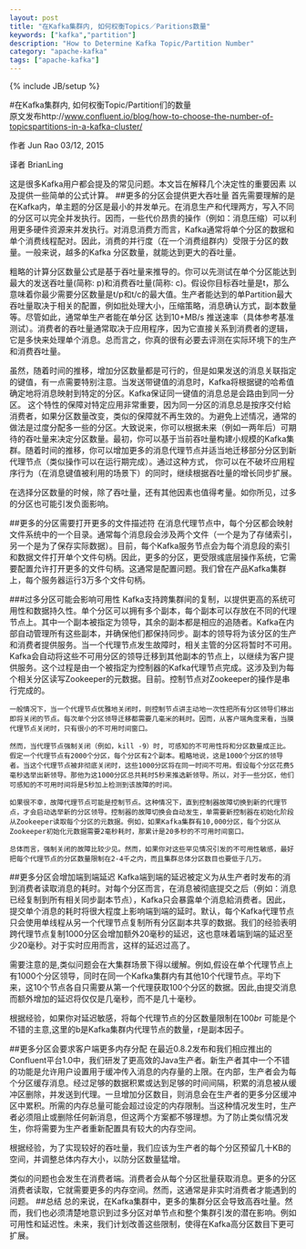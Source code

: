 ```yaml
---
layout: post
title: "在Kafka集群内, 如何权衡Topics／Paritions数量"
keywords: ["kafka","partition"]
description: "How to Determine Kafka Topic/Partition Number"
category: "apache-kafka"
tags: ["apache-kafka"]
---
```

{% include JB/setup %}

#在Kafka集群内, 如何权衡Topic/Partition们的数量												原文发布http://www.confluent.io/blog/how-to-choose-the-number-of-topicspartitions-in-a-kafka-cluster/作者 Jun Rao								03/12, 2015译者 BrianLing这是很多Kafka用户都会提及的常见问题。本文旨在解释几个决定性的重要因素 以及提供一些简单的公式计算。##更多的分区会提供更大吞吐量 首先需要理解的是在Kafka内，单主题的分区是最小的并发单元。在消息生产和代理两方，写入不同的分区可以完全并发执行。因而，一些代价昂贵的操作（例如：消息压缩）可以利用更多硬件资源来并发执行。对消息消费方而言，Kafka通常将单个分区的数据和单个消费线程配对。因此，消费的并行度（在一个消费组群内）受限于分区的数量。一般来说，越多的Kafka 分区数量，就能达到更大的吞吐量。
粗略的计算分区数量公式是基于吞吐量来推导的。你可以先测试在单个分区能达到最大的发送吞吐量(简称: p)和消费吞吐量(简称: c)。假设你目标吞吐量是t，那么意味着你最少需要分区数量是t/p和t/c的最大值。生产者能达到的单Partition最大吞吐量取决于相关的配置，例如批处理大小，压缩策略，消息确认方式，副本数量等。尽管如此，通常单生产者能在单分区 达到10+MB/s 推送速率（具体参考基准测试）。消费者的吞吐量通常取决于应用程序，因为它直接关系到消费者的逻辑， 它是多快来处理单个消息。总而言之，你真的很有必要去评测在实际环境下的生产和消费吞吐量。
虽然，随着时间的推移，增加分区数量都是可行的，但是如果发送的消息关联指定的键值，有一点需要特别注意。当发送带键值的消息时，Kafka将根据键的哈希值确定地将消息映射到特定的分区。Kafka保证同一键值的消息总是会路由到同一分区。 这个特性的保障对特定应用非常重要，因为同一分区的消息总是按序交付給消费者，如果分区数量改变，类似的保障就不再生效的。为避免上述情况，通常的做法是过度分配多一些的分区。大致说来，你可以根据未来（例如一两年后）可期待的吞吐量来决定分区数量。最初，你可以基于当前吞吐量构建小规模的Kafka集群。随着时间的推移，你可以增加更多的消息代理节点并适当地迁移部分分区到新代理节点（类似操作可以在运行期完成）。通过这种方式， 你可以在不破坏应用程序行为（在消息键值被利用的场景下）的同时，继续根据吞吐量的增长同步扩展。
在选择分区数量的时候，除了吞吐量，还有其他因素也值得考量。如你所见，过多的分区也可能引发负面影响。##更多的分区需要打开更多的文件描述符在消息代理节点中，每个分区都会映射文件系统中的一个目录。通常每个消息段会涉及两个文件（一个是为了存储索引，另一个是为了保存实际数据）。目前，每个Kafka服务节点会为每个消息段的索引和数据文件打开单个文件句柄。因此，更多的分区，更受限彧底层操作系统，它需要配置允许打开更多的文件句柄。这通常是配置问题。我们曾在产品Kafka集群上，每个服务器运行3万多个文件句柄。
###过多分区可能会影响可用性
	Kafka支持跨集群间的复制，以提供更高的系统可用性和数据持久性。单个分区可以拥有多个副本，每个副本可以存放在不同的代理节点上。其中一个副本被指定为领导，其余的副本都是相应的追随者。Kafka在内部自动管理所有这些副本，并确保他们都保持同步。副本的领导将为该分区的生产和消费者提供服务。当一个代理节点发生故障时，相关主管的分区将暂时不可用。Kafka会自动将这些不可用分区的领导迁移到其他副本的节点上，以继续为客户提供服务。这个过程是由一个被指定为控制器的Kafka代理节点完成。这涉及到为每个相关分区读写Zookeeper的元数据。目前。控制节点对Zookeeper的操作是串行完成的。
	
	一般情况下，当一个代理节点优雅地关闭时，则控制节点讲主动地一次性把所有分区领导们移出即将关闭的节点。每次单个分区领导迁移都需要几毫米的耗时。因而，从客户端角度来看，当膜代理节点关闭时，只有很小的不可用时间窗口。
	
	然而，当代理节点强制关闭（例如，kill -9）时, 可感知的不可用性将和分区数量成正比。假定一个代理节点有2000个分区，每个分区有2个副本。粗略地说，这是1000个分区的领导者。当这个代理节点被非彻底关闭时，这些1000分区将在同一时间不可用。假设每个分区花费5毫秒选举出新领导。那他为这1000分区总共耗时5秒来推选新领导。所以，对于一些分区，他们可感知的不可用时间将是5秒加上检测到该故障的时间。
		如果很不幸，故障代理节点可能是控制节点。这种情况下，直到控制器故障切换到新的代理节点，才会启动选举新的分区领导。控制器的故障切换会自动发生，单需要新控制器在初始化阶段从Zookeeper读取每个分区的元数据。例如，如果Kafka集群有10,000分区，每个分区从Zookeeper初始化元数据需要2毫秒耗时，那累计是20多秒的不可用时间窗口。
		总体而言，强制关闭的故障比较少见。然而，如果你对这些罕见情况引发的不可用性敏感，最好把每个代理节点的分区数量限制在2-4千之内，而且集群总体分区数目也要低于几万。##更多分区会增加端到端延迟Kafka端到端的延迟被定义为从生产者时发布的消到消费者读取消息的耗时。对每个分区而言，在消息被彻底提交之后（例如：消息已经复制到所有相关同步副本节点），Kafka只会暴露单个消息給消费者。因此，提交单个消息的耗时将很大程度上影响端到端的延时。默认，每个Kafka代理节点只会使用单线程从另一个代理节点复制所有分区副本共享的数据。我们的经验表明跨代理节点复制1000分区会增加额外20毫秒的延迟，这也意味着端到端的延迟至少20毫秒。对于实时应用而言，这样的延迟过高了。
需要注意的是,类似问题会在大集群场景下得以缓解。例如,假设在单个代理节点上有1000个分区领导，同时在同一个Kafka集群内有其他10个代理节点。平均下来，这10个节点各自只需要从第一个代理获取100个分区的数据。因此,由提交消息而额外增加的延迟将仅仅是几毫秒，而不是几十毫秒。
根据经验，如果你对延迟敏感，将每个代理节点的分区数量限制在100*b*r 可能是个不错的主意,这里的b是Kafka集群内代理节点的数量，r是副本因子。
##更多分区会要求客户端更多内存分配在最近0.8.2发布和我们相应推出的Confluent平台1.0中，我们研发了更高效的Java生产者。新生产者其中一个不错的功能是允许用户设置用于缓冲传入消息的内存量的上限。在内部，生产者会为每个分区缓存消息。经过足够的数据积累或达到足够的时间间隔，积累的消息被从缓冲区删除，并发送到代理。一旦增加分区数目，则消息会在生产者的更多分区缓冲区中累积。所需的内存总量可能会超过设定的内存限制。当这种情况发生时，生产者必须阻止或删除任何新消息，但这两个方案都不够理想。为了防止类似情况发生，你将需要为生产者重新配置具有较大的内存空间。
根据经验，为了实现较好的吞吐量，我们应该为生产者的每个分区预留几十KB的空间，并调整总体内存大小，以防分区数量猛增。
类似的问题也会发生在消费者端。消费者会从每个分区批量获取消息。更多的分区消费者读取，它就需要更多的内存空间。然而，这通常是非实时消费者才能遇到的问题。##总结总的来说，在Kafka集群中，更多的集群分区会导致高吞吐量。然而，我们也必须清楚地意识到过多分区对单节点和整个集群引发的潜在影响。例如可用性和延迟性。未来，我们计划改善这些限制，使得在Kafka高分区数目下更可扩展。